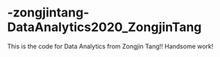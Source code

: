 # -zongjintang-DataAnalytics2020_ZongjinTang
This is the code for Data Analytics from Zongjin Tang!!
Handsome work!
